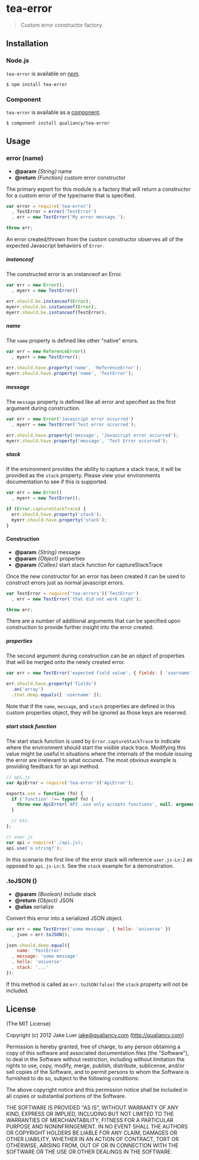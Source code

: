 # tea-error

> Custom error constructor factory.

## Installation

### Node.js

`tea-error` is available on [npm](http://npmjs.org).

    $ npm install tea-error

### Component

`tea-error` is available as a [component](https://github.com/component/component).

    $ component install qualiancy/tea-error

## Usage

### error (name)

* **@param** _{String}_ name 
* **@return** _{Function}_  custom error constructor

The primary export for this module is a factory
that will return a constructor for a custom error
of the type/name that is specified.

```js
var error = require('tea-error')
  , TestError = error('TestError')
  , err = new TestError('My error message.');

throw err;
```

An error created/thrown from the custom constructor
observes all of the expected Javascript behaviors of
`Error`.

##### instanceof

The constructed error is an instanceof an Error.

```js
var err = new Error();
  , myerr = new TestError()

err.should.be.instanceof(Error);
myerr.should.be.instanceof(Error);
myerr.should.be.isntanceof(TestError);
```

##### name

The `name` property is defined like other "native" errors.

```js
var err = new ReferenceError()
  , myerr = new TestError();

err.should.have.property('name', 'ReferenceError');
myerr.should.have.property('name', 'TestError');
```

##### message

The `message` property is defined like all error and specified
as the first argument during construction.

```js
var err = new Error('Javascript error occurred')
  , myerr = new TestError('Test error occurred');

err.should.have.property('message', 'Javascript error occurred');
myerr.should.have.property('message', 'Test Error occurred');
```

##### stack

If the environment provides the ability to capture a stack trace,
it will be provided as the `stack` property. Please view your environments
documentation to see if this is supported.

```js
var err = new Error()
  , myerr = new TestError();

if (Error.captureStackTrace) {
  err.should.have.property('stack');
  myerr.should.have.property('stack');
}
```


#### Construction

* **@param** _{String}_ message 
* **@param** _{Object}_ properties 
* **@param** _{Callee}_ start stack function for captureStackTrace

Once the new constructor for an error has been created
it can be used to construct errors just as normal javascript
errors.

```js
var TestError = require('tea-errors')('TestError')
  , err = new TestError('that did not work right');

throw err;
```

There are a number of additional arguments that can be
specified upon construction to provide further insight
into the error created.

##### properties

The second argument during construction can be an object
of properties that will be merged onto the newly created error.

```js
var err = new TestError('expected field value', { fields: [ 'username' ] });

err.should.have.property('fields')
  .an('array')
  .that.deep.equals([ 'username' ]);
```

Note that if the `name`, `message`, and `stack` properties are defined
in this custom properties object, they will be ignored as those keys
are reserved.

##### start stack function

The start stack function is used by `Error.captureStackTrace`
to indicate where the environment should start the visible
stack trace. Modifying this value might be useful in situations
where the internals of the module issuing the error are irrelevant
to what occured. The most obvious example is providing feedback
for an api method.

```js
// api.js
var ApiError = require('tea-error')('ApiError');

exports.use = function (fn) {
  if ('function' !== typeof fn) {
    throw new ApiError('API .use only accepts functions', null, arguments.callee);
  }

  // etc.
};

// user.js
var api = require('./api.js);
api.use('a string?');
```

In this scenario the first line of the error stack will reference
`user.js-Ln:2` as opposed to `api.js-Ln:5`. See the `stack` example
for a demonstration.


### .toJSON ()

* **@param** _{Boolean}_ include stack
* **@return** _{Object}_  JSON
* **@alias** serialize

Convert this error into a serialized JSON object.

```js
var err = new TestError('some message', { hello: 'universe' })
  , json = err.toJSON();

json.should.deep.equal({
    name: 'TestError'
  , message: 'some message'
  , hello: 'universe'
  , stack: '...'
});
```

If this method is called as `err.toJSON(false)` the
`stack` property will not be included.



## License

(The MIT License)

Copyright (c) 2012 Jake Luer <jake@qualiancy.com> (http://qualiancy.com)

Permission is hereby granted, free of charge, to any person obtaining a copy
of this software and associated documentation files (the "Software"), to deal
in the Software without restriction, including without limitation the rights
to use, copy, modify, merge, publish, distribute, sublicense, and/or sell
copies of the Software, and to permit persons to whom the Software is
furnished to do so, subject to the following conditions:

The above copyright notice and this permission notice shall be included in
all copies or substantial portions of the Software.

THE SOFTWARE IS PROVIDED "AS IS", WITHOUT WARRANTY OF ANY KIND, EXPRESS OR
IMPLIED, INCLUDING BUT NOT LIMITED TO THE WARRANTIES OF MERCHANTABILITY,
FITNESS FOR A PARTICULAR PURPOSE AND NONINFRINGEMENT. IN NO EVENT SHALL THE
AUTHORS OR COPYRIGHT HOLDERS BE LIABLE FOR ANY CLAIM, DAMAGES OR OTHER
LIABILITY, WHETHER IN AN ACTION OF CONTRACT, TORT OR OTHERWISE, ARISING FROM,
OUT OF OR IN CONNECTION WITH THE SOFTWARE OR THE USE OR OTHER DEALINGS IN
THE SOFTWARE.
